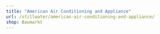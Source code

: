 ```yaml
---
title: "American Air Conditioning and Appliance"
url: /stillwater/american-air-conditioning-and-appliance/
shop: Baumarkt
---
```

